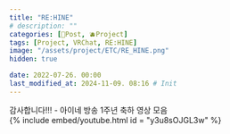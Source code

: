 ```yaml
---
title: "RE:HINE"
# description: ""
categories: [📀Post, 🫐Project]
tags: [Project, VRChat, RE:HINE]
image: "/assets/project/ETC/RE_HINE.png"
hidden: true

date: 2022-07-26. 00:00
last_modified_at: 2024-11-09. 08:16 # Init
---
```


감사합니다!!! - 아이네 방송 1주년 축하 영상 모음  
{% include embed/youtube.html id = "y3u8sOJGL3w" %}
